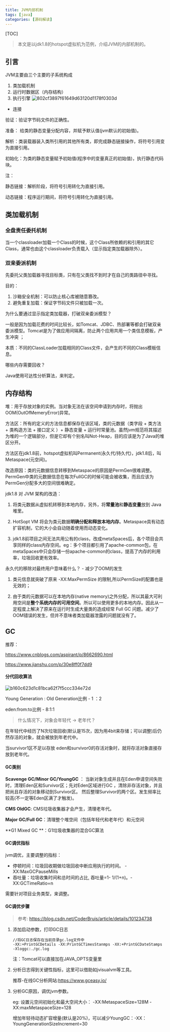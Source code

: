 ```yaml
---
title: JVM内部机制
tags: [java]   
categories: [源码解读]
---
```


[TOC]
> 本文是以jdk1.8的hotspot虚拟机为范例，介绍JVM的内部机制的。

## 引言

JVM主要由三个主要的子系统构成

1. 类加载机制
2. 运行时数据区（内存结构）
3. 执行引擎
![802cf3897f61649d63120d1178f0303d](JVM内部机制.resources/83E91473-6B07-4C0A-A8E0-1A27BBDC0237.png)


- 连接

验证：验证字节码文件的正确性。

准备： 给类的静态变量分配内容，并赋予默认值(jvm默认的初始值)。

解析：类装载器装入类所引用的其他所有类，即完成静态链接操作，将符号引用变为直接引用。

初始化：为类的静态变量赋予初始值(程序中的变量真正的初始值)，执行静态代码块。

注：

静态链接：解析阶段，将符号引用转化为直接引用。

动态链接：程序运行期间，将符号引用转化为直接引用。



## 类加载机制

### 全盘责任委托机制

当一个classloader加载一个Class的时候，这个Class所依赖的和引用的其它Class，通常也由这个classloader负责载入（显示指定类加载器除外）。

### 双亲委派机制

先委托父类加载器寻找目标类，只有在父类找不到时才在自己的类路径中寻找。

目的：

1. 沙箱安全机制：可以防止核心库被随意篡改。
2. 避免重复加载：保证字节码文件只被加载一次。



为什么要通过显示指定类加载器，打破双亲委派模型？

一般是因为加载花费的时间比较长，如Tomcat、JDBC、热部署等都会打破双亲委派模型。Tomcat是为了做应用间隔离，防止两个应用共用一个类信息模板，产生冲突 ；

本质：不同的ClassLoader加载相同的Class文件，会产生的不同的Class模板信息。



哪些内存需要回收？

Java使用可达性分析算法，来判定。



## 内存结构

堆：用于存放对象的实例。当对象无法在该空间申请到内存时，将抛出OOM(OutOfMemeryError)异常。

方法区：所有的定义的方法信息都保存在该区域，类的元数据（类字段 + 类方法 + 类构造方法 + 接口定义 ）+ 静态变量 + 运行时常量池。虽然jvm规范将其描述为堆的一个逻辑部分，但是它却有个别名叫Not-Heap，目的应该是为了Java的堆区分开。



方法区在jdk1.8前，hotspot虚拟机叫Permanent(永久代/持久代)，jdk1.8后，叫Metaspace(元空间)。 

改造原因：类的元数据信息转移到Metaspace的原因是PermGen很难调整。PermGen中类的元数据信息在每次FullGC的时候可能会被收集，而且应该为PermGen分配多大的空间很难确定。

jdk1.8 对 JVM 架构的改造：

1. 将类元数据从虚拟机转移到本地内存，另外，将**常量池**和**静态变量**放到 Java 堆里。 
2. HotSopt VM 将会为类元数据**明确分配和释放本地内存**。Metaspace具有动态扩容机制，它的大小会自动随着使用而动态变化。

3. jdk1.8前项目之间无法共用公有的class，改成metaSpaces后，各个项目会共享同样的class内存空间。eg：多个项目都引用了apache-common包，在metaSpaces中只会存储一份apache-common的class，提高了内存的利用率，垃圾回收更有效率。  

永久代的移除对最终用户意味着什么？ - 减少了OOM的发生

1. 类元信息就突破了原来 -XX:MaxPermSize 的限制,所以PermSize的配置也是无效的；

2. 由于类的元数据可以在本地内存(native memory)之外分配，所以其最大可利用空间是**整个系统内存的可用空间**。所以可以使用更多的本地内存。因此从一定程度上解决了原来在运行时生成大量类的造成经常 Full GC 问题。减少了OOM错误的发生，但并不意味者类加载器泄露的问题就没有了。

 

## GC

推荐：

https://www.cnblogs.com/aspirant/p/8662690.html

https://www.jianshu.com/p/30e8ff0f7dd9



#### 分代回收算法
![b160c623d1c81bca62f7f5ccc334e72d](JVM内部机制.resources/B6892837-D544-4121-941A-4915AEAB0D31.png)

Young Generation : Old Generation比例 - 1 ：2

eden:from:to比例 - 8:1:1

>  什么情况下，对象会年轻代 -> 老年代？

在年轻代中经历了N次垃圾回收(默认是15次，因为用4bit来存储；可以调整)后仍然存活的对象，就会被放到年老代中。 

 当survivor1区不足以存放 eden和survivor0的存活对象时，就将存活对象直接存放到老年代。



#### GC类别

**Scavenge GC/Minor GC/YoungGC** ： 当新对象生成并且在Eden申请空间失败时，清理Eden区和Survivor区；先对Eden区域进行GC ，清除非存活对象，并且把尚且存活的对象移动到Survivor区。 然后整理Survivor的两个区。发生频率比较高(不一定等Eden区满了才触发)。

**CMS OldGC**: CMS垃圾收集器才会产生，清理老年代。

**Major GC/Full GC**：清理整个堆空间（包括年轻代和老年代）和元空间

**G1 Mixed GC **：G1垃圾收集器的混合GC算法



#### GC调优指标 

jvm调优，主要调整的指标：

- 停顿时间：垃圾回收期做垃圾回收中断应用执行的时间。 -XX:MaxGCPauseMills
- 吞吐量：垃圾收集时间和总时间的占比,  吞吐量=1-  1/(1+n)。-XX:GCTimeRatio=n

需要针对项目业务类型，来调整。



#### GC调优步骤 

> 参考: https://blog.csdn.net/CoderBruis/article/details/101234738

1. 添加启动参数，打印GC日志

   ```
   //将GC日志保存在当前目录gc.log文件中
   -XX:+PrintGCDetails -XX:PrintGCTimesStanmps -XX:+PrintGCDateStamps -Xloggc:./gc.log
   ```

   注：Tomcat可以直接加在JAVA_OPTS变量里

2. 分析日志得到关键性指标，这里可以借助如jvisualvm等工具。

   推荐-在线GC分析网站:https://www.gceasy.io/

3. 分析GC原因，调优jvm参数。

   eg: 
   设置元空间初始化和最大空间大小： -XX:MetaspaceSize=128M -XX:maxMetaspaceSize=128

   增加年轻待动态扩容增量(默认是20%)，可以减少YoungGC：-XX：YoungGenerationSizeIncrement=30









